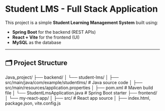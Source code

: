 # Student LMS - Full Stack Application

This project is a simple **Student Learning Management System** built using:
- **Spring Boot** for the backend (REST APIs)
- **React + Vite** for the frontend (UI)
- **MySQL** as the database

---

## 🗂 Project Structure
Java_project/
├── backend/
│ └── student-lms/
│ ├── src/main/java/com/example/studentlms/ # Java source code
│ ├── src/main/resources/application.properties
│ ├── pom.xml # Maven build file
│ └── StudentLmsApplication.java # Spring Boot starter
├── frontend/
│ └── my-react-app/
│ ├── src/ # React app source
│ ├── index.html, package.json, vite.config.js
